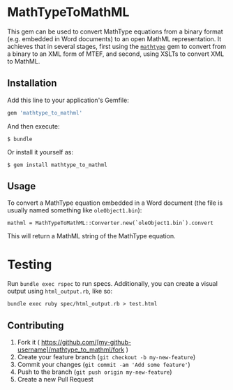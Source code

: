 # MathTypeToMathML

This gem can be used to convert MathType equations from a binary format (e.g. embedded in Word documents) to an open MathML representation. It achieves that in several stages, first using the [`mathtype`](https://github.com/jure/mathtype) gem to convert from a binary to an XML form of MTEF, and second, using XSLTs to convert XML to MathML.

## Installation

Add this line to your application's Gemfile:

```ruby
gem 'mathtype_to_mathml'
```

And then execute:

    $ bundle

Or install it yourself as:

    $ gem install mathtype_to_mathml

## Usage

To convert a MathType equation embedded in a Word document (the file is usually named something like `oleObject1.bin`):

```
mathml = MathTypeToMathML::Converter.new(`oleObject1.bin`).convert
```

This will return a MathML string of the MathType equation.

# Testing

Run `bundle exec rspec` to run specs. Additionally, you can create a visual output using `html_output.rb`, like so:

```
bundle exec ruby spec/html_output.rb > test.html
```

## Contributing

1. Fork it ( https://github.com/[my-github-username]/mathtype_to_mathml/fork )
2. Create your feature branch (`git checkout -b my-new-feature`)
3. Commit your changes (`git commit -am 'Add some feature'`)
4. Push to the branch (`git push origin my-new-feature`)
5. Create a new Pull Request
